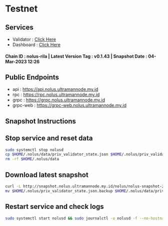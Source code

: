 # Testnet


## Services 
* Validator : [Click Here](https://nolus.explorers.guru/validator/nolusvaloper1e2al5nyvp22mhz0c4x4l5mq9796z2amfmzxtcf)
* Dashboard : [Click Here](https://dashboard.nolus.ultramannode.my.id/)
#### Chain ID : nolus-rila | Latest Version Tag : v0.1.43 | Snapshot Date : 04-Mar-2023 12:26

## Public Endpoints 

* api : https://api.nolus.ultramannode.my.id
* rpc : https://rpc.nolus.ultramannode.my.id
* grpc : https://grpc.nolus.ultramannode.my.id
* grpc-web : https://grpc-web.nolus.ultramannode.my.id

## Snapshot Instructions

## Stop service and reset data 
```bash
sudo systemctl stop nolusd
cp $HOME/.nolus/data/priv_validator_state.json $HOME/.nolus/priv_validator_state.json.backup
rm -rf $HOME/.nolus/data
```

## Download latest snapshot
```bash
curl -L http://snapshot.nolus.ultramannode.my.id/nolus/nolus-snapshot-20230304.tar.lz4 | tar -Ilz4 -xf - -C $HOME/.nolus
mv $HOME/.nolus/priv_validator_state.json.backup $HOME/.nolus/data/priv_validator_state.json
```

## Restart service and check logs
```bash
sudo systemctl start nolusd && sudo journalctl -u nolusd -f --no-hostname -o cat
```
